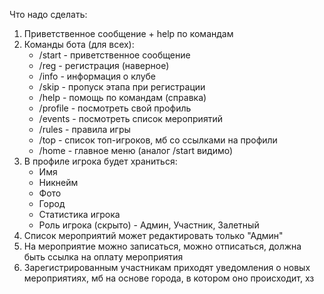 Что надо сделать:

1. Приветственное сообщение + help по командам
2. Команды бота (для всех):
	- /start - приветственное сообщение
	- /reg - регистрация (наверное)
	- /info - информация о клубе
	- /skip - пропуск этапа при регистрации
	- /help - помощь по командам (справка)
	- /profile - посмотреть свой профиль
	- /events - посмотреть список мероприятий
	- /rules - правила игры
	- /top - список топ-игроков, мб со ссылками на профили
	- /home - главное меню (аналог /start видимо)
3. В профиле игрока будет храниться:
	- Имя
	- Никнейм
	- Фото
	- Город
	- Статистика игрока
	- Роль игрока (скрыто) - Админ, Участник, Залетный
4. Список мероприятий может редактировать только "Админ"
5. На мероприятие можно записаться, можно отписаться, должна быть ссылка на оплату мероприятия
6. Зарегистрированным участникам приходят уведомления о новых мероприятиях, мб на основе города, в котором оно происходит, хз